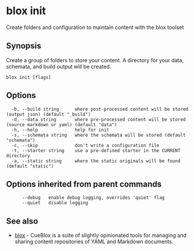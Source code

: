# blox init

Create folders and configuration to maintain content with the blox toolset

## Synopsis

Create a group of folders to store your content. A directory for your data,
	schemata, and build output will be created.

```
blox init [flags]
```

## Options

```
  -b, --build string      where post-processed content will be stored (output json) (default "_build")
  -d, --data string       where pre-processed content will be stored (source markdown or yaml) (default "data")
  -h, --help              help for init
  -s, --schemata string   where the schemata will be stored (default "schemata")
  -c, --skip              don't write a configuration file
  -t, --starter string    use a pre-defined starter in the CURRENT directory
  -a, --static string     where the static originals will be found (default "static")
```

## Options inherited from parent commands

```
      --debug   enable debug logging, overrides 'quiet' flag
      --quiet   disable logging
```

## See also

* [blox](/cmd/blox)	 - CueBlox is a suite of slightly opinionated tools for managing and sharing content repositories of YAML and Markdown documents.

